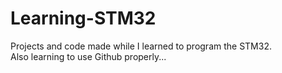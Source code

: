 # Learning-STM32
Projects and code made while I learned to program the STM32.  
Also learning to use Github properly...
